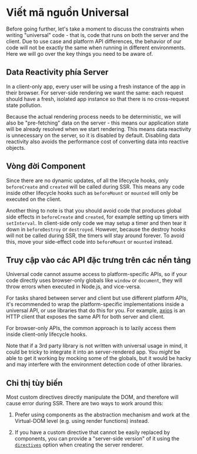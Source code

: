 # Viết mã nguồn Universal

Before going further, let's take a moment to discuss the constraints when writing "universal" code - that is, code that runs on both the server and the client. Due to use case and platform API differences, the behavior of our code will not be exactly the same when running in different environments. Here we will go over the key things you need to be aware of.

## Data Reactivity phía Server

In a client-only app, every user will be using a fresh instance of the app in their browser. For server-side rendering we want the same: each request should have a fresh, isolated app instance so that there is no cross-request state pollution.

Because the actual rendering process needs to be deterministic, we will also be "pre-fetching" data on the server - this means our application state will be already resolved when we start rendering. This means data reactivity is unnecessary on the server, so it is disabled by default. Disabling data reactivity also avoids the performance cost of converting data into reactive objects.

## Vòng đời Component

Since there are no dynamic updates, of all the lifecycle hooks, only `beforeCreate` and `created` will be called during SSR. This means any code inside other lifecycle hooks such as `beforeMount` or `mounted` will only be executed on the client.

Another thing to note is that you should avoid code that produces global side effects in `beforeCreate` and `created`, for example setting up timers with `setInterval`. In client-side only code we may setup a timer and then tear it down in `beforeDestroy` or `destroyed`. However, because the destroy hooks will not be called during SSR, the timers will stay around forever. To avoid this, move your side-effect code into `beforeMount` or `mounted` instead.

## Truy cập vào các API đặc trưng trên các nền tảng

Universal code cannot assume access to platform-specific APIs, so if your code directly uses browser-only globals like `window` or `document`, they will throw errors when executed in Node.js, and vice-versa.

For tasks shared between server and client but use different platform APIs, it's recommended to wrap the platform-specific implementations inside a universal API, or use libraries that do this for you. For example, [axios](https://github.com/axios/axios) is an HTTP client that exposes the same API for both server and client.

For browser-only APIs, the common approach is to lazily access them inside client-only lifecycle hooks.

Note that if a 3rd party library is not written with universal usage in mind, it could be tricky to integrate it into an server-rendered app. You *might* be able to get it working by mocking some of the globals, but it would be hacky and may interfere with the environment detection code of other libraries.

## Chỉ thị tùy biến

Most custom directives directly manipulate the DOM, and therefore will cause error during SSR. There are two ways to work around this:

1. Prefer using components as the abstraction mechanism and work at the Virtual-DOM level (e.g. using render functions) instead.

2. If you have a custom directive that cannot be easily replaced by components, you can provide a "server-side version" of it using the [`directives`](./api.md#directives) option when creating the server renderer.
